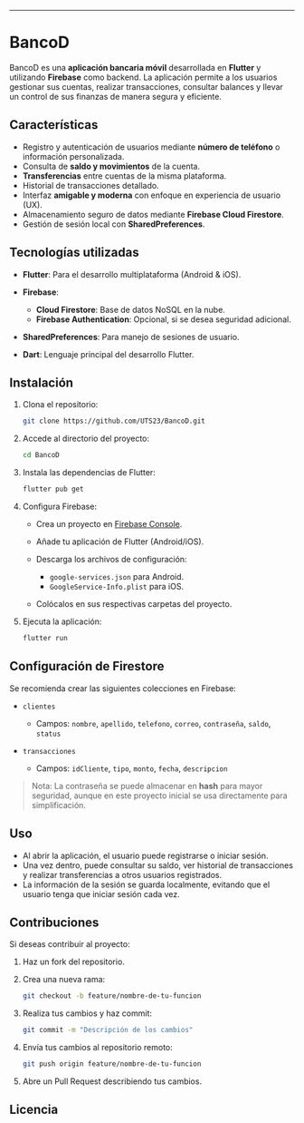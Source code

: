 
---

# BancoD

BancoD es una **aplicación bancaria móvil** desarrollada en **Flutter** y utilizando **Firebase** como backend. La aplicación permite a los usuarios gestionar sus cuentas, realizar transacciones, consultar balances y llevar un control de sus finanzas de manera segura y eficiente.

## Características

* Registro y autenticación de usuarios mediante **número de teléfono** o información personalizada.
* Consulta de **saldo y movimientos** de la cuenta.
* **Transferencias** entre cuentas de la misma plataforma.
* Historial de transacciones detallado.
* Interfaz **amigable y moderna** con enfoque en experiencia de usuario (UX).
* Almacenamiento seguro de datos mediante **Firebase Cloud Firestore**.
* Gestión de sesión local con **SharedPreferences**.

## Tecnologías utilizadas

* **Flutter**: Para el desarrollo multiplataforma (Android & iOS).
* **Firebase**:

  * **Cloud Firestore**: Base de datos NoSQL en la nube.
  * **Firebase Authentication**: Opcional, si se desea seguridad adicional.
* **SharedPreferences**: Para manejo de sesiones de usuario.
* **Dart**: Lenguaje principal del desarrollo Flutter.

## Instalación

1. Clona el repositorio:

   ```bash
   git clone https://github.com/UTS23/BancoD.git
   ```
2. Accede al directorio del proyecto:

   ```bash
   cd BancoD
   ```
3. Instala las dependencias de Flutter:

   ```bash
   flutter pub get
   ```
4. Configura Firebase:

   * Crea un proyecto en [Firebase Console](https://console.firebase.google.com/).
   * Añade tu aplicación de Flutter (Android/iOS).
   * Descarga los archivos de configuración:

     * `google-services.json` para Android.
     * `GoogleService-Info.plist` para iOS.
   * Colócalos en sus respectivas carpetas del proyecto.
5. Ejecuta la aplicación:

   ```bash
   flutter run
   ```

## Configuración de Firestore

Se recomienda crear las siguientes colecciones en Firebase:

* `clientes`

  * Campos: `nombre`, `apellido`, `telefono`, `correo`, `contraseña`, `saldo`, `status`
* `transacciones`

  * Campos: `idCliente`, `tipo`, `monto`, `fecha`, `descripcion`

> Nota: La contraseña se puede almacenar en **hash** para mayor seguridad, aunque en este proyecto inicial se usa directamente para simplificación.

## Uso

* Al abrir la aplicación, el usuario puede registrarse o iniciar sesión.
* Una vez dentro, puede consultar su saldo, ver historial de transacciones y realizar transferencias a otros usuarios registrados.
* La información de la sesión se guarda localmente, evitando que el usuario tenga que iniciar sesión cada vez.

## Contribuciones

Si deseas contribuir al proyecto:

1. Haz un fork del repositorio.
2. Crea una nueva rama:

   ```bash
   git checkout -b feature/nombre-de-tu-funcion
   ```
3. Realiza tus cambios y haz commit:

   ```bash
   git commit -m "Descripción de los cambios"
   ```
4. Envía tus cambios al repositorio remoto:

   ```bash
   git push origin feature/nombre-de-tu-funcion
   ```
5. Abre un Pull Request describiendo tus cambios.

## Licencia

